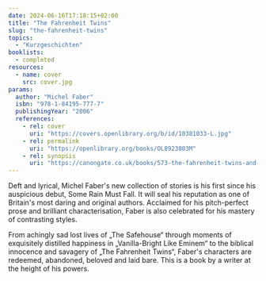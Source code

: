 ```yaml
---
date: 2024-06-16T17:18:15+02:00
title: "The Fahrenheit Twins"
slug: "the-fahrenheit-twins"
topics:
  - "Kurzgeschichten"
booklists:
  - completed
resources:
  - name: cover
    src: cover.jpg
params:
  author: "Michel Faber"
  isbn: "978-1-84195-777-7"
  publishingYear: "2006"
  references:
    - rel: cover
      uri: "https://covers.openlibrary.org/b/id/10381033-L.jpg"
    - rel: permalink
      uri: "https://openlibrary.org/books/OL8923803M"
    - rel: synopsis
      uri: "https://canongate.co.uk/books/573-the-fahrenheit-twins-and-other-stories/"
---
```


Deft and lyrical, Michel Faber's new collection of stories is his first since 
his auspicious debut, Some Rain Must Fall. It will seal his reputation as one of 
Britain's most daring and original authors. Acclaimed for his pitch-perfect prose 
and brilliant characterisation, Faber is also celebrated for his mastery of
contrasting styles.

From achingly sad lost lives of „The Safehouse“ through moments of exquisitely 
distilled happiness in „Vanilla-Bright Like Eminem“ to the biblical innocence 
and savagery of „The Fahrenheit Twins“, Faber's characters are redeemed, 
abandoned, beloved and laid bare. This is a book by a writer at the height of 
his powers.